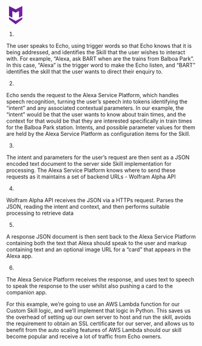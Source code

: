 ![alt text](https://github.com/adam-p/markdown-here/raw/master/src/common/images/icon48.png "Logo Title Text 1")

1)

The user speaks to Echo, using trigger words so that Echo knows that it is being addressed, and identifies the Skill that the user wishes to interact with. For example, “Alexa, ask BART when are the trains from Balboa Park”. In this case, “Alexa” is the trigger word to make the Echo listen, and “BART” identifies the skill that the user wants to direct their enquiry to.


2)

Echo sends the request to the Alexa Service Platform, which handles speech recognition, turning the user’s speech into tokens identifying the “intent” and any associated contextual parameters. In our example, the “intent” would be that the user wants to know about train times, and the context for that would be that they are interested specifically in train times for the Balboa Park station. Intents, and possible parameter values for them are held by the Alexa Service Platform as configuration items for the Skill.

3)

The intent and parameters for the user’s request are then sent as a JSON encoded text document to the server side Skill implementation for processing. The Alexa Service Platform knows where to send these requests as it maintains a set of backend URLs - Wolfram Alpha API

4)

Wolfram Alpha API receives the JSON via a HTTPs request. Parses the JSON, reading the intent and context, and then performs suitable processing to retrieve data

5)

A response JSON document is then sent back to the Alexa Service Platform containing both the text that Alexa should speak to the user and markup containing text and an optional image URL for a “card” that appears in the Alexa app.

6)

The Alexa Service Platform receives the response, and uses text to speech to speak the response to the user whilst also pushing a card to the companion app.

For this example, we’re going to use an AWS Lambda function for our Custom Skill logic, and we’ll implement that logic in Python. This saves us the overhead of setting up our own server to host and run the skill, avoids the requirement to obtain an SSL certificate for our server, and allows us to benefit from the auto scaling features of AWS Lambda should our skill become popular and receive a lot of traffic from Echo owners.


